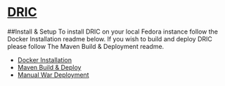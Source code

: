 # [DRIC](http://54.164.224.125:8080/dric/)

##Install & Setup
To install DRIC on your local Fedora instance follow the Docker Installation readme below. If you wish to build and deploy DRIC please follow The Maven Build & Deployment readme.

 * [Docker Installation](https://github.com/DevTechnology/DRIC/blob/master/Docker/readme.md)
 * [Maven Build & Deploy](https://github.com/DevTechnology/DRIC/blob/master/api/dric-api-webapp/readme.md)
 * [Manual War Deployment](https://github.com/DevTechnology/DRIC/blob/master/Documentation/Configuration/ManualWarInstall.doc)
